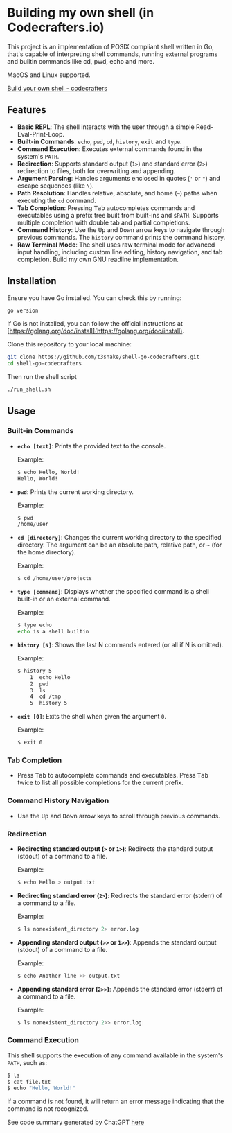 # Building my own shell (in Codecrafters.io)

This project is an implementation of POSIX compliant shell written in Go, that's capable of interpreting shell commands, running external programs and builtin commands like cd, pwd, echo and more.

MacOS and Linux supported.

[Build your own shell - codecrafters](https://app.codecrafters.io/courses/shell/overview)

## Features

- **Basic REPL**: The shell interacts with the user through a simple Read-Eval-Print-Loop.
- **Built-in Commands**: `echo`, `pwd`, `cd`, `history`, `exit` and `type`.
- **Command Execution**: Executes external commands found in the system's `PATH`.
- **Redirection**: Supports standard output (`1>`) and standard error (`2>`) redirection to files, both for overwriting and appending.
- **Argument Parsing**: Handles arguments enclosed in quotes (`'` or `"`) and escape sequences (like `\`).
- **Path Resolution**: Handles relative, absolute, and home (`~`) paths when executing the `cd` command.
- **Tab Completion**: Pressing <kbd>Tab</kbd> autocompletes commands and executables using a prefix tree built from built-ins and `$PATH`. Supports multiple completion with double tab and partial completions.
- **Command History**: Use the <kbd>Up</kbd> and <kbd>Down</kbd> arrow keys to navigate through previous commands. The `history` command prints the command history.
- **Raw Terminal Mode**: The shell uses raw terminal mode for advanced input handling, including custom line editing, history navigation, and tab completion. Build my own GNU readline implementation.

## Installation

Ensure you have Go installed. You can check this by running:

```sh
go version
```

If Go is not installed, you can follow the official instructions at [https://golang.org/doc/install](https://golang.org/doc/install).

Clone this repository to your local machine:

```sh
git clone https://github.com/t3snake/shell-go-codecrafters.git
cd shell-go-codecrafters
```

Then run the shell script

```sh
./run_shell.sh
```

## Usage

### Built-in Commands

- **`echo [text]`**: Prints the provided text to the console.

  Example:
  ```sh
  $ echo Hello, World!
  Hello, World!
  ```

- **`pwd`**: Prints the current working directory.

  Example:
  ```sh
  $ pwd
  /home/user
  ```

- **`cd [directory]`**: Changes the current working directory to the specified directory. The argument can be an absolute path, relative path, or `~` (for the home directory).

  Example:
  ```sh
  $ cd /home/user/projects
  ```

- **`type [command]`**: Displays whether the specified command is a shell built-in or an external command. 

  Example:
  ```sh
  $ type echo
  echo is a shell builtin
  ```

- **`history [N]`**: Shows the last N commands entered (or all if N is omitted).

  Example:
  ```sh
  $ history 5
      1  echo Hello
      2  pwd
      3  ls
      4  cd /tmp
      5  history 5
  ```

- **`exit [0]`**: Exits the shell when given the argument `0`.

  Example:
  ```sh
  $ exit 0
  ```

### Tab Completion

- Press <kbd>Tab</kbd> to autocomplete commands and executables. Press <kbd>Tab</kbd> twice to list all possible completions for the current prefix.

### Command History Navigation

- Use the <kbd>Up</kbd> and <kbd>Down</kbd> arrow keys to scroll through previous commands.

### Redirection

- **Redirecting standard output (`>` or `1>`)**: Redirects the standard output (stdout) of a command to a file.

  Example:
  ```sh
  $ echo Hello > output.txt
  ```

- **Redirecting standard error (`2>`)**: Redirects the standard error (stderr) of a command to a file.

  Example:
  ```sh
  $ ls nonexistent_directory 2> error.log
  ```

- **Appending standard output (`>>` or `1>>`)**: Appends the standard output (stdout) of a command to a file.

  Example:
  ```sh
  $ echo Another line >> output.txt
  ```

- **Appending standard error (`2>>`)**: Appends the standard error (stderr) of a command to a file.

  Example:
  ```sh
  $ ls nonexistent_directory 2>> error.log
  ```

### Command Execution

This shell supports the execution of any command available in the system's `PATH`, such as:

```sh
$ ls
$ cat file.txt
$ echo "Hello, World!"
```

If a command is not found, it will return an error message indicating that the command is not recognized.

See code summary generated by ChatGPT [here](./cmd/myshell/README.md)